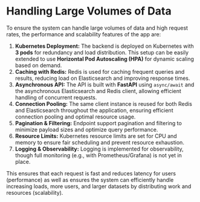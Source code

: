# Handling Large Volumes of Data

To ensure the system can handle large volumes of data and high request rates, the performance and scalability features of the app are:

1. **Kubernetes Deployment:** The backend is deployed on Kubernetes with **3 pods** for redundancy and load distribution. This setup can be easily extended to use **Horizontal Pod Autoscaling (HPA)** for dynamic scaling based on demand.
2. **Caching with Redis:** Redis is used for caching frequent queries and results, reducing load on Elasticsearch and improving response times.
3. **Asynchronous API:** The API is built with **FastAPI** using `async/await` and the asynchronous Elasticsearch and Redis client, allowing efficient handling of concurrent requests.
4. **Connection Pooling:** The same client instance is reused for both Redis and Elasticsearch throughout the application, ensuring efficient connection pooling and optimal resource usage.
5. **Pagination & Filtering:** Endpoint support pagination and filtering to minimize payload sizes and optimize query performance.
6. **Resource Limits:** Kubernetes resource limits are set for CPU and memory to ensure fair scheduling and prevent resource exhaustion.
7. **Logging & Observability:** Logging is implemented for observability, though full monitoring (e.g., with Prometheus/Grafana) is not yet in place.

This ensures that each request is fast and reduces latency for users (performance) as well as ensures the system can efficiently handle increasing loads, more users, and larger datasets by distributing work and resources (scalability).